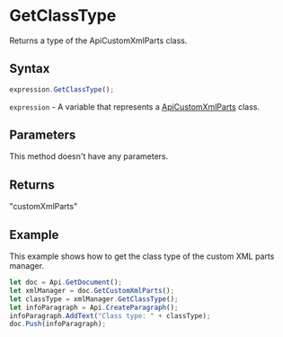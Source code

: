 # GetClassType

Returns a type of the ApiCustomXmlParts class.

## Syntax

```javascript
expression.GetClassType();
```

`expression` - A variable that represents a [ApiCustomXmlParts](../ApiCustomXmlParts.md) class.

## Parameters

This method doesn't have any parameters.

## Returns

"customXmlParts"

## Example

This example shows how to get the class type of the custom XML parts manager.

```javascript editor-docx
let doc = Api.GetDocument();
let xmlManager = doc.GetCustomXmlParts();
let classType = xmlManager.GetClassType();
let infoParagraph = Api.CreateParagraph();
infoParagraph.AddText("Class type: " + classType);
doc.Push(infoParagraph);
```
